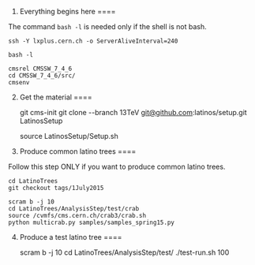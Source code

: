 1. Everything begins here
====

The command `bash -l` is needed only if the shell is not bash.

    ssh -Y lxplus.cern.ch -o ServerAliveInterval=240

    bash -l

    cmsrel CMSSW_7_4_6
    cd CMSSW_7_4_6/src/
    cmsenv


2. Get the material
====

    git cms-init
    git clone --branch 13TeV git@github.com:latinos/setup.git LatinosSetup

    source LatinosSetup/Setup.sh


3. Produce common latino trees
====

Follow this step ONLY if you want to produce common latino trees.

    cd LatinoTrees
    git checkout tags/1July2015

    scram b -j 10
    cd LatinoTrees/AnalysisStep/test/crab
    source /cvmfs/cms.cern.ch/crab3/crab.sh
    python multicrab.py samples/samples_spring15.py


4. Produce a test latino tree
====

    scram b -j 10
    cd LatinoTrees/AnalysisStep/test/
    ./test-run.sh 100

